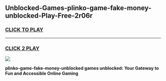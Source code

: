 
## Unblocked-Games-plinko-game-fake-money-unblocked-Play-Free-2r06r
<h3>
<a href="https://premium76.site?title=plinko-game-fake-money-unblocked&ref=10A">CLICK TO PLAY</a></h3>
<hr>

<h3>
<a href="https://premium76.site?title=plinko-game-fake-money-unblocked&ref=10A">CLICK 2 PLAY</a>
  
</h3>

<a href="https://premium76.site?title=plinko-game-fake-money-unblocked&ref=10A"><img src="https://clearcache.store/games.png"></a>


**plinko-game-fake-money-unblocked games unblocked: Your Gateway to Fun and Accessible Online Gaming**

